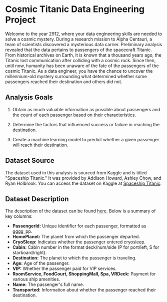 # Cosmic Titanic Data Engineering Project

Welcome to the year 2912, where your data engineering skills are needed to solve a cosmic mystery. During a research mission to Alpha Centauri, a team of scientists discovered a mysterious data carrier. Preliminary analysis revealed that the data pertains to passengers of the spacecraft Titanic. From historical archives on Earth, it is known that a thousand years ago, the Titanic lost communication after colliding with a cosmic rock. Since then, until now, humanity has been unaware of the fate of the passengers of the cosmic Titanic. As a data engineer, you have the chance to uncover the millennium-old mystery surrounding what determined whether some passengers reached their destination and others did not.

## Analysis Goals

1. Obtain as much valuable information as possible about passengers and the count of each passenger based on their characteristics.

2. Determine the factors that influenced success or failure in reaching the destination.

3. Create a machine learning model to predict whether a given passenger will reach their destination.

## Dataset Source

The dataset used in this analysis is sourced from Kaggle and is titled "Spaceship Titanic." It was provided by Addison Howard, Ashley Chow, and Ryan Holbrook. You can access the dataset on Kaggle at [Spaceship Titanic](https://kaggle.com/competitions/spaceship-titanic).


## Dataset Description

The description of the dataset can be found [here](https://github.com/Kolo-Naukowe-Data-Science-PW/Rekrutacja_2023/blob/main/spaceship_titanic/opis_danych.txt). Below is a summary of key columns:

- **PassengerId:** Unique identifier for each passenger, formatted as gggg_pp.
- **HomePlanet:** The planet from which the passenger departed.
- **CryoSleep:** Indicates whether the passenger entered cryosleep.
- **Cabin:** Cabin number in the format deck/num/side (P for port/left, S for starboard/right).
- **Destination:** The planet to which the passenger is traveling.
- **Age:** Age of the passenger.
- **VIP:** Whether the passenger paid for VIP services.
- **RoomService, FoodCourt, ShoppingMall, Spa, VRDeck:** Payment for various ship amenities.
- **Name:** The passenger's full name.
- **Transported:** Information about whether the passenger reached their destination.

